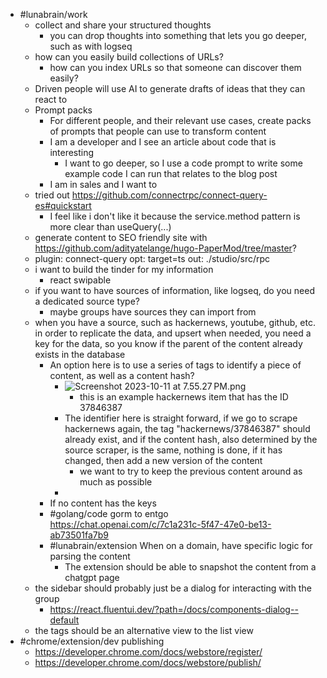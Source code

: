 - #lunabrain/work
	- collect and share your structured thoughts
		- you can drop thoughts into something that lets you go deeper, such as with logseq
	- how can you easily build collections of URLs?
		- how can you index URLs so that someone can discover them easily?
	- Driven people will use AI to generate drafts of ideas that they can react to
	- Prompt packs
		- For different people, and their relevant use cases, create packs of prompts that people can use to transform content
		- I am a developer and I see an article about code that is interesting
			- I want to go deeper, so I use a code prompt to write some example code I can run that relates to the blog post
		- I am in sales and I want to
	- tried out https://github.com/connectrpc/connect-query-es#quickstart
		- I feel like i don't like it because the service.method pattern is more clear than useQuery(...)
	- generate content to SEO friendly site with https://github.com/adityatelange/hugo-PaperMod/tree/master?
	- plugin: connect-query
	  opt: target=ts
	  out: ./studio/src/rpc
	- i want to build the tinder for my information
		- react swipable
	- if you want to have sources of information, like logseq, do you need a dedicated source type?
		- maybe groups have sources they can import from
	- when you have a source, such as hackernews, youtube, github, etc. in order to replicate the data, and upsert when needed, you need a key for the data, so you know if the parent of the content already exists in the database
		- An option here is to use a series of tags to identify a piece of content, as well as a content hash?
			- ![Screenshot 2023-10-11 at 7.55.27 PM.png](../assets/Screenshot_2023-10-11_at_7.55.27 PM_1697079339784_0.png)
				- this is an example hackernews item that has the ID 37846387
			- The identifier here is straight forward, if we go to scrape hackernews again, the tag "hackernews/37846387" should already exist, and if the content hash, also determined by the source scraper, is the same, nothing is done, if it has changed, then add a new version of the content
				- we want to try to keep the previous content around as much as possible
			-
		- If no content has the keys
		- #golang/code gorm to entgo https://chat.openai.com/c/7c1a231c-5f47-47e0-be13-ab73501fa7b9
		- #lunabrain/extension When on a domain, have specific logic for parsing the content
			- The extension should be able to snapshot the content from a chatgpt page
	- the sidebar should probably just be a dialog for interacting with the group
		- https://react.fluentui.dev/?path=/docs/components-dialog--default
	- the tags should be an alternative view to the list view
- #chrome/extension/dev publishing
	- https://developer.chrome.com/docs/webstore/register/
	- https://developer.chrome.com/docs/webstore/publish/